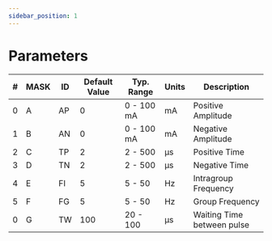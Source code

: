 ```yaml
---
sidebar_position: 1
---
```


# Parameters

| #   | MASK | ID  | Default Value | Typ. Range | Units | Description                |
| --- | ---- | --- | ------------- | ---------- | ----- | -------------------------- |
| 0   | A    | AP  | 0             | 0 - 100 mA | mA    | Positive Amplitude         |
| 1   | B    | AN  | 0             | 0 - 100 mA | mA    | Negative Amplitude         |
| 2   | C    | TP  | 2             | 2 - 500    | μs    | Positive Time              |
| 3   | D    | TN  | 2             | 2 - 500    | μs    | Negative Time              |
| 4   | E    | FI  | 5             | 5 - 50     | Hz    | Intragroup Frequency       |
| 5   | F    | FG  | 5             | 5 - 50     | Hz    | Group Frequency            |
| 0   | G    | TW  | 100           | 20 - 100   | μs    | Waiting Time between pulse |
